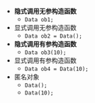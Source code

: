 - **隐式调用无参构造函数** 
	- `Data ob1;` 
- 显式调用无参构造函数
	- `Data ob2 = Data();` 
- **隐式调用有参构造函数**
	- `Data ob3(10);` 
- 显式调用有参构造函数
	- `Data ob4 = Data(10);` 
- 匿名对象
	- `Data();` 
	- `Data(10);` 
